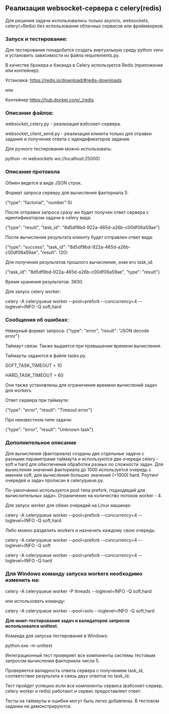 
## Реализация websocket-сервера с celery(redis)

Для решения задачи использовались только asyncio, websockets, celery(+Redis) без использования облачных сервисов или фреймворков.

### **Запуск и тестирование:**

Для тестирования понадобится создать виртуальную среду python venv и установить зависимости из файла requirements.py.

В качестве брокера и бэкэнда в Celery используется Redis (приложение или контейнер).

Установка:  https://redis.io/download/#redis-downloads

или

Контейнер  https://hub.docker.com/_/redis

### **Описание файлов:**

websocket_celery.py - реализация вэбсокет-сервера.

websocket_client_send.py - реализация клиента только для отравки задания и получения ответа с идендификаторов задания.

Для ручного тестирования можно использовать:

python -m websockets ws://localhost:25000/

### **Описание протокола**

Обмен ведется в виде JSON строк.

Формат запроса серверу для вычисления факториала 5:

{"type": "factorial", "number":5}

После отправки запроса сразу же будет получен ответ сервера с идентификатором задачи в celery вида:

{"type": "result", "task_id": "8d5df9bd-922a-465d-a26b-c00df06a59ae"}

После вычисления результата клиенту будет отправлен ответ вида:

{"type": "success", "task_id": "8d5df9bd-922a-465d-a26b-c00df06a59ae", "result": 120}

Для получения результатов прошлого вычисления, зная его task_id:

{"task_id": "8d5df9bd-922a-465d-a26b-c00df06a59ae", "type": "result"}

Время хранения результатов: 3600.

Для запуск celery worker:

celery -A celeryqueue worker --pool=prefork --concurrency=4 --loglevel=INFO -Q soft,hard

### **Сообщения об ошибках:**

Неверный формат запроса:
{"type": "error", "result": "JSON decode error"}

Таймаут связи. Также выдается при превышении времени вычисления.

Таймауты задаются в файле tasks.py.

SOFT_TASK_TIMEOUT = 10

HARD_TASK_TIMEOUT = 60

Они также установлены для ограничения времени вычислений задач для workers.

Ответ сервера при таймауте:

{"type": "error", "result": "Timeout error"}

При неизвестном типе задачи:

{"type": "error", "result": "Unknown task"}

### **Дополнительное описание**

Для вычисления (факториала) созданы две отдельные задачи с разными параметрами таймаута и используются две очереди celery - soft и hard для обеспечения обработки разных по сложности задач. Для вычисления значений факториала до 1000 используется очередь с именем soft, для вычисления больших значений (>1000) hard. Роутинг очередей и задач прописан в celeryqueue.py.

По-умолчанию используется pool типа prefork, подходящий для вычислительных задач. Ограничение на количество потоков worker - 4.

Для запуск worker для обеих очередей на Linux машинах:

celery -A celeryqueue worker --pool=prefork --concurrency=4 --loglevel=INFO -Q soft,hard

Либо можно разделить workers и назначить каждому свою очередь:

celery -A celeryqueue worker --pool=prefork --concurrency=4 --loglevel=INFO -Q soft

celery -A celeryqueue worker --pool=prefork --concurrency=4 --loglevel=INFO -Q hard

### **Для Windows команду запуска workers необходимо изменить на:**

celery -A celeryqueue worker -P threads --loglevel=INFO -Q soft,hard

или использовать команду:

celery -A celeryqueue worker --pool=solo --loglevel=INFO -Q soft,hard

**Для юнит-тестирования задач и валидаторов запросов использовался unittest.**

Команда для запуска тестирования в Windows:

python.exe -m unittest

Интеграционный тест проверяет все компоненты системы тестовым запросом вычисления факториала числа 5.

Проверяется валидность ответа сервера с получением task_id, соответствие результата и связь двух ответов по task_id.

Тест пройдет успешно если все компоненты сервиса (вэбсокет-сервер, celery worker и redis) работают и сервис предоставляет ответ.

Тесты на таймауты и ошибки могут быть легко добавлены. В тестовом задании не демонстрируются.